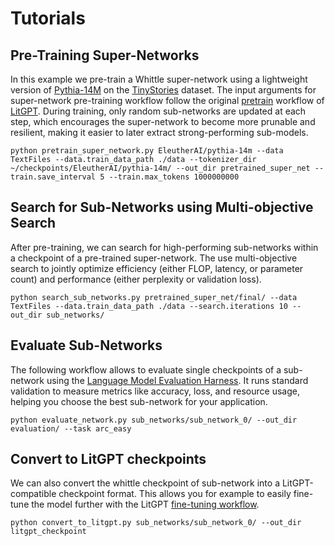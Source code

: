 # Tutorials

## Pre-Training Super-Networks

In this example we pre-train a Whittle super-network using a lightweight version of [Pythia-14M]() on the [TinyStories](https://arxiv.org/abs/2305.07759) dataset.
The input arguments for super-network pre-training workflow follow the original [pretrain](https://github.com/Lightning-AI/litgpt/blob/main/tutorials/pretrain.md) workflow of [LitGPT](https://github.com/Lightning-AI/litgpt).
During training, only random sub-networks are updated at each step, which encourages the super-network to become more prunable and resilient, 
making it easier to later extract strong-performing sub-models.

    python pretrain_super_network.py EleutherAI/pythia-14m --data TextFiles --data.train_data_path ./data --tokenizer_dir ~/checkpoints/EleutherAI/pythia-14m/ --out_dir pretrained_super_net --train.save_interval 5 --train.max_tokens 1000000000


## Search for Sub-Networks using Multi-objective Search

After pre-training, we can search for high-performing sub-networks within a checkpoint of a pre-trained super-network.
The use multi-objective search to jointly optimize efficiency (either FLOP, latency, or parameter count) and performance (either perplexity or validation loss).


    python search_sub_networks.py pretrained_super_net/final/ --data TextFiles --data.train_data_path ./data --search.iterations 10 --out_dir sub_networks/



## Evaluate Sub-Networks

The following workflow allows to evaluate single checkpoints of a sub-network using the [Language Model Evaluation Harness](https://github.com/EleutherAI/lm-evaluation-harness/tree/main). 
It runs standard validation to measure metrics like accuracy, loss, and resource usage,  helping you choose the best sub-network for your application.

    python evaluate_network.py sub_networks/sub_network_0/ --out_dir evaluation/ --task arc_easy



## Convert to LitGPT checkpoints

We can also convert the whittle checkpoint of sub-network into a LitGPT-compatible checkpoint format. This allows you for example to easily fine-tune the model further with the LitGPT [fine-tuning workflow](https://github.com/Lightning-AI/litgpt/blob/main/tutorials/finetune.md).

    python convert_to_litgpt.py sub_networks/sub_network_0/ --out_dir litgpt_checkpoint


